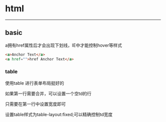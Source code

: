 # html

--------------------

## basic

a拥有href属性后才会出现下划线，IE中才能控制hover等样式

```html
<a>Anchor Text</a>
<a href="">href Anchor Text</a>
```

### table

使用table 进行表单布局挺好的

如果第一行需要合并，可以设置一个空td的行

只需要在第一行中设置宽度即可

设置table样式为table-layout:fixed;可以精确控制td宽度
